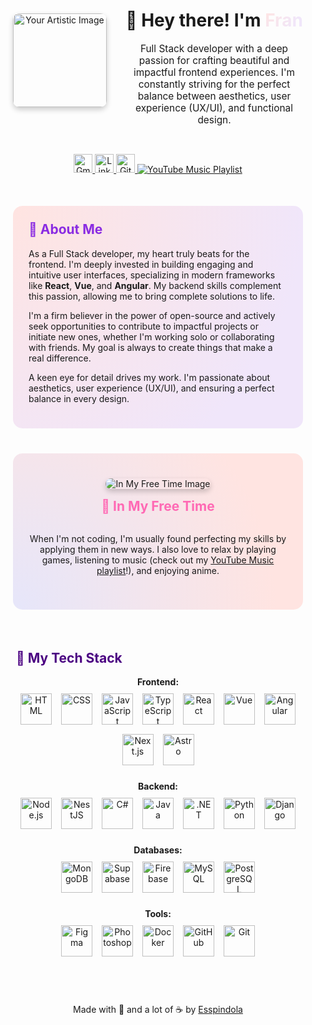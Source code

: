 <div align="center">
  <div style="display: grid; grid-template-columns: auto 1fr; gap: 30px; align-items: center; margin-bottom: 30px; padding: 0 20px;">
    <div style="display: flex; flex-direction: column; align-items: center;">
      <img src="https://i.pinimg.com/736x/84/c2/32/84c232f280acd95dae192a73d80bea15.jpg" alt="Your Artistic Image" width="150" style="border-radius: 10px; box-shadow: 0 4px 8px rgba(0,0,0,0.2);">
    </div>
    <div>
      <h1>
        🌸 Hey there! I'm <a href="https://frysccou-dev.vercel.app/" style="text-decoration: none;">
        <span style="background: radial-gradient(circle at top left, #ffe4e1, #f0e6fa 80%); -webkit-background-clip: text; background-clip: text; color: transparent; font-weight: bold;">Fran</span>
      </a>
      </h1>
      <p style="font-size: 1.1em;">
        Full Stack developer with a deep passion for crafting beautiful and impactful frontend experiences. I'm constantly striving for the perfect balance between aesthetics, user experience (UX/UI), and functional design.
      </p>
    </div>
  </div>

  <p align="center">
    <a href="mailto:franespindola71@gmail.com">
      <img src="https://skillicons.dev/icons?i=gmail" alt="Gmail" style="height: 30px;"/>
    </a>
    <a href="https://www.linkedin.com/in/espindola-francisco/">
      <img src="https://skillicons.dev/icons?i=linkedin" alt="LinkedIn" style="height: 30px;"/>
    </a>
    <a href="https://github.com/esspindola">
      <img src="https://skillicons.dev/icons?i=github" alt="GitHub" style="height: 30px;"/>
    </a>
    <a href="https://www.youtube.com/playlist?list=YOUR_YOUTUBE_PLAYLIST_ID">
      <img src="https://img.shields.io/badge/YouTube Music-FF0000?style=for-the-badge&logo=youtube%20music&logoColor=white" alt="YouTube Music Playlist"/>
    </a>
  </p>
</div>

<div style="display: grid; grid-template-columns: repeat(auto-fit, minmax(300px, 1fr)); gap: 40px; margin-top: 50px; margin-bottom: 40px; padding: 0 20px;">

  <div style="padding: 25px; border-radius: 15px; background: radial-gradient(circle at top left, #ffe4e1, #f0e6fa 80%);">
    <h2 style="color: #8A2BE2; margin-top: 0;">💜 About Me</h2>
    <p>
      As a Full Stack developer, my heart truly beats for the frontend. I'm deeply invested in building engaging and intuitive user interfaces, specializing in modern frameworks like <strong>React</strong>, <strong>Vue</strong>, and <strong>Angular</strong>. My backend skills complement this passion, allowing me to bring complete solutions to life.
    </p>
    <p>
      I'm a firm believer in the power of open-source and actively seek opportunities to contribute to impactful projects or initiate new ones, whether I'm working solo or collaborating with friends. My goal is always to create things that make a real difference.
    </p>
    <p>
      A keen eye for detail drives my work. I'm passionate about aesthetics, user experience (UX/UI), and ensuring a perfect balance in every design.
    </p>
  </div>

  <div style="padding: 25px; border-radius: 15px; background: radial-gradient(circle at bottom left, #e6e6fa, #ffe4e1 80%); min-height: 200px; display: flex; flex-direction: column; justify-content: center; align-items: center;">
    <img src="https://i.pinimg.com/1200x/35/3b/a1/353ba190f62817b96386f5c0a67f848f.jpg" alt="In My Free Time Image" style="max-width: 100%; border-radius: 10px; margin-bottom: 15px; box-shadow: 0 4px 8px rgba(0,0,0,0.2);">
    <h2 style="color: #FF69B4; margin-top: 0;">🌸 In My Free Time</h2>
    <p style="text-align: center;">
      When I'm not coding, I'm usually found perfecting my skills by applying them in new ways. I also love to relax by playing games, listening to music (check out my <a href="https://music.youtube.com/playlist?list=PLr8nCm0aobtRA0SAeeK4Fa9tbWf-r-ton">YouTube Music playlist</a>!), and enjoying anime.
    </p>
  </div>

</div>

<div style="padding: 25px; border-radius: 15px; margin-top: 40px; margin-bottom: 40px;">
  <h2 style="color: #4B0082; margin-top: 0;">🍣 My Tech Stack</h2>
  <div style="text-align: center; margin-top: 15px; margin-bottom: 25px;">
    <strong>Frontend:</strong>
    <div style="display: flex; flex-wrap: wrap; gap: 15px; justify-content: center; margin-top: 10px;">
      <a href="https://skillicons.dev/icons?i=html"><img src="https://skillicons.dev/icons?i=html" alt="HTML" style="height: 50px;"/></a>
      <a href="https://skillicons.dev/icons?i=css"><img src="https://skillicons.dev/icons?i=css" alt="CSS" style="height: 50px;"/></a>
      <a href="https://skillicons.dev/icons?i=js"><img src="https://skillicons.dev/icons?i=js" alt="JavaScript" style="height: 50px;"/></a>
      <a href="https://skillicons.dev/icons?i=ts"><img src="https://skillicons.dev/icons?i=ts" alt="TypeScript" style="height: 50px;"/></a>
      <a href="https://skillicons.dev/icons?i=react"><img src="https://skillicons.dev/icons?i=react" alt="React" style="height: 50px;"/></a>
      <a href="https://skillicons.dev/icons?i=vue"><img src="https://skillicons.dev/icons?i=vue" alt="Vue" style="height: 50px;"/></a>
      <a href="https://skillicons.dev/icons?i=angular"><img src="https://skillicons.dev/icons?i=angular" alt="Angular" style="height: 50px;"/></a>
      <a href="https://skillicons.dev/icons?i=nextjs"><img src="https://skillicons.dev/icons?i=nextjs" alt="Next.js" style="height: 50px;"/></a>
      <a href="https://skillicons.dev/icons?i=astro"><img src="https://skillicons.dev/icons?i=astro" alt="Astro" style="height: 50px;"/></a>
    </div>
  </div>
  <div style="text-align: center; margin-top: 15px; margin-bottom: 25px;">
    <strong>Backend:</strong>
    <div style="display: flex; flex-wrap: wrap; gap: 15px; justify-content: center; margin-top: 10px;">
      <a href="https://skillicons.dev/icons?i=nodejs"><img src="https://skillicons.dev/icons?i=nodejs" alt="Node.js" style="height: 50px;"/></a>
      <a href="https://skillicons.dev/icons?i=nestjs"><img src="https://skillicons.dev/icons?i=nestjs" alt="NestJS" style="height: 50px;"/></a>
      <a href="https://skillicons.dev/icons?i=cs"><img src="https://skillicons.dev/icons?i=cs" alt="C#" style="height: 50px;"/></a>
      <a href="https://skillicons.dev/icons?i=java"><img src="https://skillicons.dev/icons?i=java" alt="Java" style="height: 50px;"/></a>
      <a href="https://skillicons.dev/icons?i=dotnet"><img src="https://skillicons.dev/icons?i=dotnet" alt=".NET" style="height: 50px;"/></a>
      <a href="https://skillicons.dev/icons?i=python"><img src="https://skillicons.dev/icons?i=python" alt="Python" style="height: 50px;"/></a>
      <a href="https://skillicons.dev/icons?i=django"><img src="https://skillicons.dev/icons?i=django" alt="Django" style="height: 50px;"/></a>
    </div>
  </div>
  <div style="text-align: center; margin-top: 15px; margin-bottom: 25px;">
    <strong>Databases:</strong>
    <div style="display: flex; flex-wrap: wrap; gap: 15px; justify-content: center; margin-top: 10px;">
      <a href="https://skillicons.dev/icons?i=mongodb"><img src="https://skillicons.dev/icons?i=mongodb" alt="MongoDB" style="height: 50px;"/></a>
      <a href="https://skillicons.dev/icons?i=supabase"><img src="https://skillicons.dev/icons?i=supabase" alt="Supabase" style="height: 50px;"/></a>
      <a href="https://skillicons.dev/icons?i=firebase"><img src="https://skillicons.dev/icons?i=firebase" alt="Firebase" style="height: 50px;"/></a>
      <a href="https://skillicons.dev/icons?i=mysql"><img src="https://skillicons.dev/icons?i=mysql" alt="MySQL" style="height: 50px;"/></a>
      <a href="https://skillicons.dev/icons?i=postgresql"><img src="https://skillicons.dev/icons?i=postgresql" alt="PostgreSQL" style="height: 50px;"/></a>
    </div>
  </div>
  <div style="text-align: center; margin-top: 15px; margin-bottom: 0;">
    <strong>Tools:</strong>
    <div style="display: flex; flex-wrap: wrap; gap: 15px; justify-content: center; margin-top: 10px;">
      <a href="https://skillicons.dev/icons?i=figma"><img src="https://skillicons.dev/icons?i=figma" alt="Figma" style="height: 50px;"/></a>
      <a href="https://skillicons.dev/icons?i=ps"><img src="https://skillicons.dev/icons?i=ps" alt="Photoshop" style="height: 50px;"/></a>
      <a href="https://skillicons.dev/icons?i=docker"><img src="https://skillicons.dev/icons?i=docker" alt="Docker" style="height: 50px;"/></a>
      <a href="https://skillicons.dev/icons?i=github"><img src="https://skillicons.dev/icons?i=github" alt="GitHub" style="height: 50px;"/></a>
      <a href="https://skillicons.dev/icons?i=git"><img src="https://skillicons.dev/icons?i=git" alt="Git" style="height: 50px;"/></a>
    </div>
  </div>
</div>

<div align="center" style="margin-top: 50px;">
  <p>Made with 💖 and a lot of ☕ by <a href="https://frysccou-dev.vercel.app/">Esspindola</a></p>
</div>
